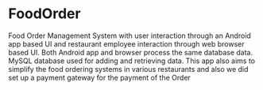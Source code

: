 # FoodOrder
Food Order Management System with user interaction through an Android app based UI and restaurant employee interaction through web browser based UI. Both Android app and browser process the same database data. MySQL database used for adding and retrieving data.
This app also aims to simplify the food ordering systems in various restaurants and also we did set up a payment gateway for the payment of the Order
